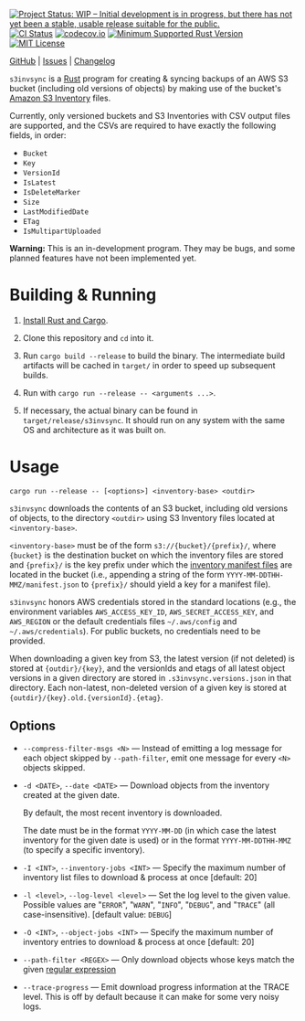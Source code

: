 [![Project Status: WIP – Initial development is in progress, but there has not yet been a stable, usable release suitable for the public.](https://www.repostatus.org/badges/latest/wip.svg)](https://www.repostatus.org/#wip)
[![CI Status](https://github.com/dandi/s3invsync/actions/workflows/test.yml/badge.svg)](https://github.com/dandi/s3invsync/actions/workflows/test.yml)
[![codecov.io](https://codecov.io/gh/dandi/s3invsync/branch/main/graph/badge.svg)](https://codecov.io/gh/dandi/s3invsync)
[![Minimum Supported Rust Version](https://img.shields.io/badge/MSRV-1.80-orange)](https://www.rust-lang.org)
[![MIT License](https://img.shields.io/github/license/dandi/s3invsync.svg)](https://opensource.org/licenses/MIT)

[GitHub](https://github.com/dandi/s3invsync) | [Issues](https://github.com/dandi/s3invsync/issues) | [Changelog](https://github.com/dandi/s3invsync/blob/main/CHANGELOG.md)

`s3invsync` is a [Rust](https://www.rust-lang.org) program for creating &
syncing backups of an AWS S3 bucket (including old versions of objects) by
making use of the bucket's [Amazon S3 Inventory][inv] files.

[inv]: https://docs.aws.amazon.com/AmazonS3/latest/userguide/storage-inventory.html

Currently, only versioned buckets and S3 Inventories with CSV output files are
supported, and the CSVs are required to have exactly the following fields, in
order:

- `Bucket`
- `Key`
- `VersionId`
- `IsLatest`
- `IsDeleteMarker`
- `Size`
- `LastModifiedDate`
- `ETag`
- `IsMultipartUploaded`

**Warning:** This is an in-development program.  They may be bugs, and some
planned features have not been implemented yet.


Building & Running
==================

1. [Install Rust and Cargo](https://www.rust-lang.org/tools/install).

2. Clone this repository and `cd` into it.

3. Run `cargo build --release` to build the binary.  The intermediate build
   artifacts will be cached in `target/` in order to speed up subsequent
   builds.

4. Run with `cargo run --release -- <arguments ...>`.

5. If necessary, the actual binary can be found in `target/release/s3invsync`.
   It should run on any system with the same OS and architecture as it was
   built on.


Usage
=====

    cargo run --release -- [<options>] <inventory-base> <outdir>

`s3invsync` downloads the contents of an S3 bucket, including old versions of
objects, to the directory `<outdir>` using S3 Inventory files located at
`<inventory-base>`.

`<inventory-base>` must be of the form `s3://{bucket}/{prefix}/`, where
`{bucket}` is the destination bucket on which the inventory files are stored
and `{prefix}/` is the key prefix under which the [inventory manifest files][]
are located in the bucket (i.e., appending a string of the form
`YYYY-MM-DDTHH-MMZ/manifest.json` to `{prefix}/` should yield a key for a
manifest file).

[inventory manifest files]: https://docs.aws.amazon.com/AmazonS3/latest/userguide/storage-inventory-location.html

`s3invsync` honors AWS credentials stored in the standard locations (e.g., the
environment variables `AWS_ACCESS_KEY_ID`, `AWS_SECRET_ACCESS_KEY`, and
`AWS_REGION` or the default credentials files `~/.aws/config` and
`~/.aws/credentials`).  For public buckets, no credentials need to be provided.

When downloading a given key from S3, the latest version (if not deleted) is
stored at `{outdir}/{key}`, and the versionIds and etags of all latest object
versions in a given directory are stored in `.s3invsync.versions.json` in that
directory.  Each non-latest, non-deleted version of a given key is stored at
`{outdir}/{key}.old.{versionId}.{etag}`.

Options
-------

- `--compress-filter-msgs <N>` — Instead of emitting a log message for each
  object skipped by `--path-filter`, emit one message for every `<N>` objects
  skipped.

- `-d <DATE>`, `--date <DATE>` — Download objects from the inventory created at
  the given date.

  By default, the most recent inventory is downloaded.

  The date must be in the format `YYYY-MM-DD` (in which case the latest
  inventory for the given date is used) or in the format `YYYY-MM-DDTHH-MMZ`
  (to specify a specific inventory).

- `-I <INT>`, `--inventory-jobs <INT>` — Specify the maximum number of inventory
  list files to download & process at once [default: 20]

- `-l <level>`, `--log-level <level>` — Set the log level to the given value.
  Possible values are  "`ERROR`", "`WARN`", "`INFO`", "`DEBUG`", and "`TRACE`"
  (all case-insensitive).  [default value: `DEBUG`]

- `-O <INT>`, `--object-jobs <INT>` — Specify the maximum number of inventory
  entries to download & process at once [default: 20]

- `--path-filter <REGEX>` — Only download objects whose keys match the given
  [regular expression](https://docs.rs/regex/latest/regex/#syntax)

- `--trace-progress` — Emit download progress information at the TRACE level.
  This is off by default because it can make for some very noisy logs.
